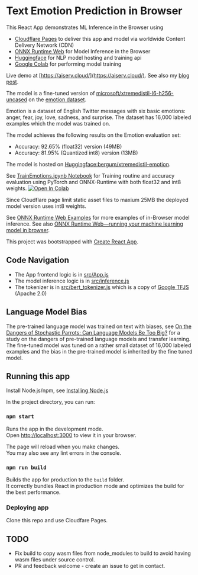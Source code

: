 # Text Emotion Prediction in Browser

This React App demonstrates ML Inference in the Browser using

- [Cloudflare Pages](https://pages.cloudflare.com/) to deliver this app and model via worldwide Content Delivery Network (CDN)
- [ONNX Runtime Web](https://onnxruntime.ai/) for Model Inference in the Browser
- [Huggingface](https://huggingface.co/bergum/xtremedistil-emotion) for NLP model hosting and training api
- [Google Colab](https://colab.research.google.com/) for performing model training 

Live demo at [https://aiserv.cloud/](https://aiserv.cloud/). See also my [blog post](https://bergum.medium.com/moving-ml-inference-from-the-cloud-to-the-edge-d6f98dbdb2e3?source=friends_link&sk=e8183a3a8c10077110952b213ba5bef4).

The model is a fine-tuned version of [microsoft/xtremedistil-l6-h256-uncased](https://huggingface.co/microsoft/xtremedistil-l6-h256-uncased) on the [emotion dataset](https://huggingface.co/datasets/emotion).

Emotion is a dataset of English Twitter messages with six basic emotions: anger, fear, joy, love, sadness, and surprise.
The dataset has 16,000 labeled examples which the model was trained on.

The model achieves the following results on the Emotion evaluation set:
- Accuracy: 92.65% (float32) version (49MB)
- Accuracy: 81.95% (Quantized int8) version (13MB)

The model is hosted on [Huggingface:bergum/xtremedistil-emotion](https://huggingface.co/bergum/xtremedistil-emotion). 

See [TrainEmotions.ipynb Notebook](TrainEmotions.ipynb) for Training routine and accuracy evaluation using PyTorch
and ONNX-Runtime with both float32 and int8 weights. 
[![Open In Colab](https://colab.research.google.com/assets/colab-badge.svg)](https://colab.research.google.com/github/jobergum/emotion/blob/main/TrainEmotions.ipynb)

Since Cloudflare page limit static asset files to maxium 25MB the deployed model version uses int8 weights. 

See [ONNX Runtime Web Examples](https://microsoft.github.io/onnxruntime-web-demo/#/) for more examples
of in-Browser model inference. See also [ONNX Runtime Web—running your machine learning model in browser](https://cloudblogs.microsoft.com/opensource/2021/09/02/onnx-runtime-web-running-your-machine-learning-model-in-browser/). 

This project was bootstrapped with [Create React App](https://github.com/facebook/create-react-app).

## Code Navigation

- The App frontend logic is in [src/App.js](src/App.js)
- The model inference logic is in [src/inference.js](src/inference.js)
- The tokenizer is in [src/bert_tokenizer.js](src/bert_tokenizer.ts) which is a copy of [Google TFJS](https://raw.githubusercontent.com/tensorflow/tfjs-models/master/qna/src/bert_tokenizer.ts) (Apache 2.0)

## Language Model Bias
The pre-trained language model was trained on text with biases, 
see [On the Dangers of Stochastic Parrots: Can Language Models Be Too Big?](https://dl.acm.org/doi/10.1145/3442188.3445922) for a study on the dangers of pre-trained language models and transfer learning. The fine-tuned model
was tuned on a rather small dataset of 16,000 labeled examples and the bias in the pre-trained model is inherited by 
the fine tuned model.  

## Running this app 
Install Node.js/npm, see [Installing Node.js](https://docs.npmjs.com/downloading-and-installing-node-js-and-npm)

In the project directory, you can run: 

### `npm start`

Runs the app in the development mode.\
Open [http://localhost:3000](http://localhost:3000) to view it in your browser.

The page will reload when you make changes.\
You may also see any lint errors in the console.

### `npm run build`

Builds the app for production to the `build` folder.\
It correctly bundles React in production mode and optimizes the build for the best performance.

### Deploying app
Clone this repo and use Cloudfare Pages. 

## TODO 
- Fix build to copy wasm files from node_modules to build to avoid having wasm files under source control.  
- PR and feedback welcome - create an issue to get in contact. 

